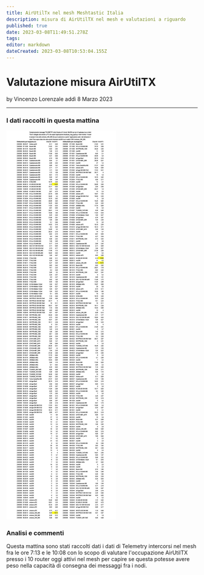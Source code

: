 ```yaml
---
title: AirUtilTx nel mesh Meshtastic Italia
description: misura di AirUtilTX nel mesh e valutazioni a riguardo
published: true
date: 2023-03-08T11:49:51.278Z
tags: 
editor: markdown
dateCreated: 2023-03-08T10:53:04.155Z
---
```


# Valutazione misura AirUtilTX
by Vincenzo Lorenzale addì 8 Marzo 2023

---

### I dati raccolti in questa mattina
![merge_from_ofoct.jpg](/merge_from_ofoct.jpg)
### Analisi e commenti
Questa mattina sono stati raccolti dati i dati di Telemetry intercorsi nel mesh fra le ore 7:13 e le 10:08 con lo scopo di valutare l'occupazione AirUtilTX presso i 10 router oggi attivi nel mesh per capire se questa potesse avere peso nella capacità di consegna dei messaggi fra i nodi. 


